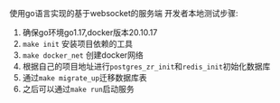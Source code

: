 使用go语言实现的基于websocket的服务端
开发者本地测试步骤:

1. 确保go环境go1.17,docker版本20.10.17
2. `make init` 安装项目依赖的工具
3. `make docker_net` 创建docker网络
4. 根据自己的项目地址进行`postgres_zr_init`和`redis_init`初始化数据库
5. 通过`make migrate_up`迁移数据库表
6. 之后可以通过`make run`启动服务
